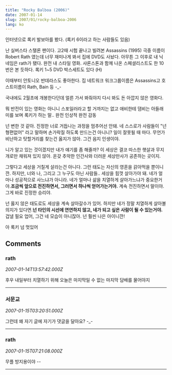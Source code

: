 ```yaml
---
title: "Rocky Balboa (2006)"
date: 2007-01-14
slug: 2007/01/rocky-balboa-2006
lang: ko
---
```


인터넷으로 록키 발보아를 봤다. (록키 6이라고 하는 사람들도 있음)

난 실버스타 스탤론 팬이다. 
고2때 시험 끝나고 빌려본 Assassins (1995) 극중 이름이 Robert Rath 였는데
너무 재미나게 봐서 집에 DVD도 사놨다. 아무튼 그 이후로 내 닉네임은 rath가 됐다.
완전 내 스타일 영화. 샤론스톤과 함께 나온 스페셜리스트도 한 10번은 본 듯하다.
록키 1~5 DVD 박스세트도 있다 (H)

이때부터 안토니오 반데라스도 좋아한다. 집 네트워크 워크그룹이름은 Assassins고
호스트이름이 Rath, Bain 등 -_-

국내에도 2월초에 개봉한다던데 얼른 가서 봐줘야지 다시 봐도 돈 아깝지 않은 영화다.

뭐 반전이 있는 영화는 아니니 스포일러라고 할 거까지는 없고 
애비한테 댐비는 아들래미를 보며 록키가 하는 말.. 완전 인상적 완전 감동

넌 변한 것 같아.
진정한 너로 거듭나는 과정을 멈추어선 안돼. 
네 스스로가 사람들이 "넌 형편없어" 라고 말하며 손가락질 하도록 만드는건 아니니?
일이 잘못될 때 마다. 무언가 비난하고 탓할거리를 찾는건 옳지가 않아.
그건 음지 인생이야.

니가 알고 있는 것이겠지만 내가 얘기를 좀 해줄까? 
이 세상은 결코 따스한 햇살과 무지개로만 채워져 있지 않아.
온갖 추악한 인간사와 더러운 세상만사가 공존하는 곳이지. 

그렇다고 세상을 거칠게 살라는건 아니다. 그런 태도는 자신의 영혼을 갉아먹을 뿐이니깐.
하지만, 너와 나, 그리고 그 누구도 아닌 사람들.. 
세상을 힘껏 살아가야 돼.
네가 얼마나 성공적으로 사느냐가 아니라.
네가 얼마나 삶을 치열하게 살아가느냐가 중요한거야.**조금씩 앞으로 전진하면서, 그러면서 하나씩 얻어가는거야.**
계속 전진하면서 말이야. 그게 바로 진정한 승리야.

넌 옳지 않은 태도로도 세상을 계속 살아갈수가 있어.
하지만 네가 정말 치열하게 살아볼 의지가 있다면.**넌 타인의 시선에 연연하지 않고, 네가 되고 싶은 사람이 될 수 있는거야.**
겁낼 필요 업어, 그건 네 모습이 아니잖아.
넌 훨씬 나은 아이니깐!

아 록키 넘 멋있어

## Comments

### rath
*2007-01-14T13:57:42.000Z*

후우 내일부터 치열하기 위해 오늘은 마지막일 수 없는 마지막 담배를 물어야지

---

### 서문교
*2007-01-15T03:20:51.000Z*

그런데 왜 자기 글에 자기가 댓글을 달아요? -_-

---

### rath
*2007-01-15T07:21:08.000Z*

무플 방지용이야 --

---

